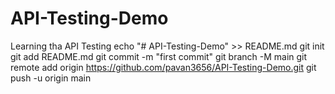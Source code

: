 # API-Testing-Demo
Learning tha API Testing 
echo "# API-Testing-Demo" >> README.md
git init
git add README.md
git commit -m "first commit"
git branch -M main
git remote add origin https://github.com/pavan3656/API-Testing-Demo.git
git push -u origin main
